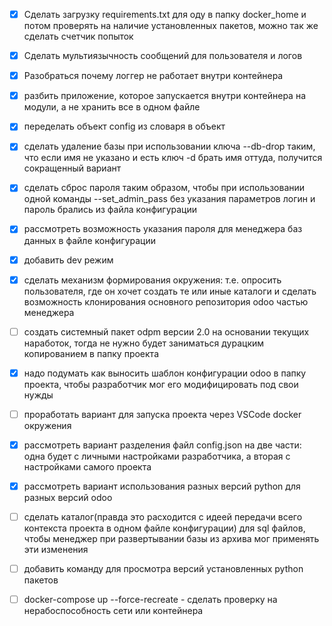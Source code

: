 - [x] Сделать загрузку requirements.txt для оду в папку docker_home и потом проверять на наличие установленных пакетов, можно так же сделать счетчик попыток

- [x] Сделать мультиязычность сообщений для пользователя и логов
- [x] Разобраться почему логгер не работает внутри контейнера
- [x] разбить приложение, которое запускается внутри контейнера на модули, а не хранить все в одном файле
- [x] переделать объект config из словаря в объект
- [x] сделать удаление базы при использовании ключа --db-drop таким, что если имя не указано и есть ключ -d брать имя оттуда, получится сокращенный вариант
- [x] сделать сброс пароля таким образом, чтобы при использовании одной команды --set_admin_pass без указания параметров логин и пароль брались из файла конфигурации
- [x] рассмотреть возможность указания пароля для менеджера баз данных в файле конфигурации
- [x] добавить dev режим
- [x] сделать механизм формирования окружения: т.е. опросить пользователя, где он хочет создать те или иные каталоги и сделать возможность клонирования основного репозитория odoo частью менеджера
- [ ] создать системный пакет odpm версии 2.0 на основании текущих наработок, тогда не нужно будет заниматься дурацким копированием в папку проекта
- [x] надо подумать как выносить шаблон конфигурации odoo в папку проекта, чтобы разработчик мог его модифицировать под свои нужды
- [ ] проработать вариант для запуска проекта через VSCode docker окружения
- [x] рассмотреть вариант разделения файл config.json на две части: одна будет с личными настройками разработчика, а вторая с настройками самого проекта
- [x] рассмотреть вариант использования разных версий python для разных версий odoo
- [ ] сделать каталог(правда это расходится с идеей передачи всего контекста проекта в одном файле конфигурации) для sql файлов, чтобы менеджер при развертывании базы из архива мог применять эти изменения
- [ ] добавить команду для просмотра версий установленных python пакетов
- [ ] docker-compose up --force-recreate - сделать проверку на нерабоспособность сети или контейнера